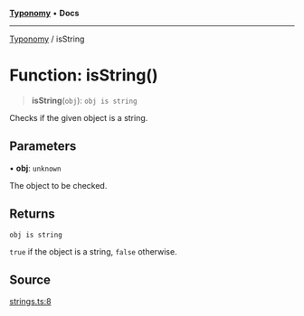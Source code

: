 [**Typonomy**](../README.md) • **Docs**

***

[Typonomy](../globals.md) / isString

# Function: isString()

> **isString**(`obj`): `obj is string`

Checks if the given object is a string.

## Parameters

• **obj**: `unknown`

The object to be checked.

## Returns

`obj is string`

`true` if the object is a string, `false` otherwise.

## Source

[strings.ts:8](https://github.com/softcraft-development/typonomy/blob/14556f6ce24da12ae1545e4a4295c60ae5e18fe4/src/strings.ts#L8)

